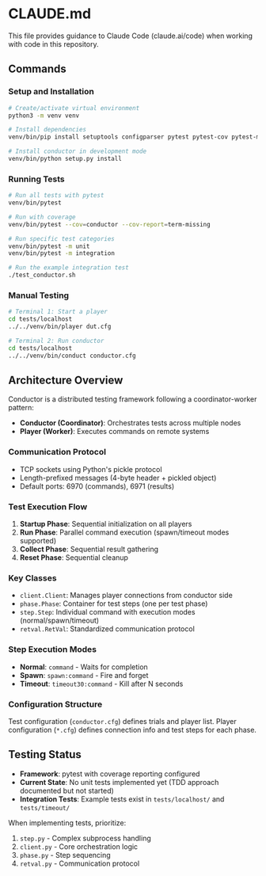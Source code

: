 # CLAUDE.md

This file provides guidance to Claude Code (claude.ai/code) when working with code in this repository.

## Commands

### Setup and Installation
```bash
# Create/activate virtual environment
python3 -m venv venv

# Install dependencies
venv/bin/pip install setuptools configparser pytest pytest-cov pytest-mock

# Install conductor in development mode
venv/bin/python setup.py install
```

### Running Tests
```bash
# Run all tests with pytest
venv/bin/pytest

# Run with coverage
venv/bin/pytest --cov=conductor --cov-report=term-missing

# Run specific test categories
venv/bin/pytest -m unit
venv/bin/pytest -m integration

# Run the example integration test
./test_conductor.sh
```

### Manual Testing
```bash
# Terminal 1: Start a player
cd tests/localhost
../../venv/bin/player dut.cfg

# Terminal 2: Run conductor
cd tests/localhost
../../venv/bin/conduct conductor.cfg
```

## Architecture Overview

Conductor is a distributed testing framework following a coordinator-worker pattern:

- **Conductor (Coordinator)**: Orchestrates tests across multiple nodes
- **Player (Worker)**: Executes commands on remote systems

### Communication Protocol
- TCP sockets using Python's pickle protocol
- Length-prefixed messages (4-byte header + pickled object)
- Default ports: 6970 (commands), 6971 (results)

### Test Execution Flow
1. **Startup Phase**: Sequential initialization on all players
2. **Run Phase**: Parallel command execution (spawn/timeout modes supported)
3. **Collect Phase**: Sequential result gathering
4. **Reset Phase**: Sequential cleanup

### Key Classes
- `client.Client`: Manages player connections from conductor side
- `phase.Phase`: Container for test steps (one per test phase)
- `step.Step`: Individual command with execution modes (normal/spawn/timeout)
- `retval.RetVal`: Standardized communication protocol

### Step Execution Modes
- **Normal**: `command` - Waits for completion
- **Spawn**: `spawn:command` - Fire and forget
- **Timeout**: `timeout30:command` - Kill after N seconds

### Configuration Structure
Test configuration (`conductor.cfg`) defines trials and player list.
Player configuration (`*.cfg`) defines connection info and test steps for each phase.

## Testing Status

- **Framework**: pytest with coverage reporting configured
- **Current State**: No unit tests implemented yet (TDD approach documented but not started)
- **Integration Tests**: Example tests exist in `tests/localhost/` and `tests/timeout/`

When implementing tests, prioritize:
1. `step.py` - Complex subprocess handling
2. `client.py` - Core orchestration logic
3. `phase.py` - Step sequencing
4. `retval.py` - Communication protocol